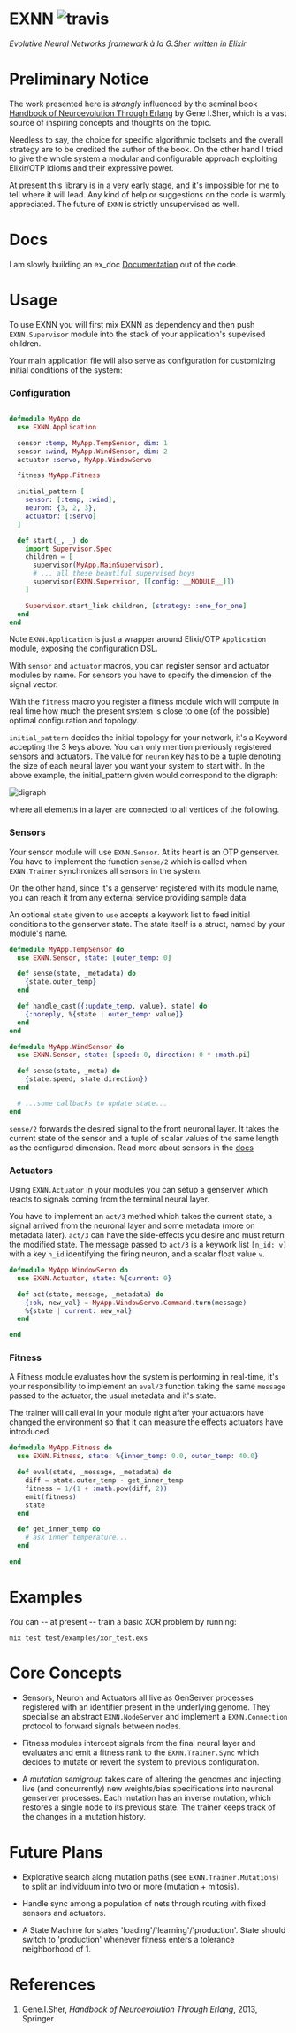 # EXNN ![travis](https://travis-ci.org/zampino/exnn.svg)
_Evolutive Neural Networks framework à la G.Sher written in Elixir_


# Preliminary Notice
The work presented here is _strongly_ influenced
by the seminal book [Handbook of Neuroevolution Through Erlang](http://www.springer.com/de/book/9781461444626) by Gene I.Sher, which is a vast source of inspiring concepts and thoughts on the topic.

Needless to say, the choice for specific algorithmic
toolsets and the overall strategy are to be credited
the author of the book. On the other hand I tried to give the whole system
a modular and configurable approach exploiting Elixir/OTP idioms and
their expressive power.

At present this library is
in a very early stage,
and it's impossible for me to tell where it will lead. Any kind of
help or suggestions on the code is warmly appreciated.
The future of `EXNN` is strictly unsupervised as well.

# Docs

I am slowly building an ex_doc [Documentation](http://zampino.github.io/exnn)
out of the code.

# Usage

To use EXNN you will first mix EXNN as dependency and then
push `EXNN.Supervisor` module into the stack
of your application's supevised children.

Your main application file
will also serve as configuration for customizing initial conditions
of the system:

### Configuration

```elixir

defmodule MyApp do
  use EXNN.Application

  sensor :temp, MyApp.TempSensor, dim: 1
  sensor :wind, MyApp.WindSensor, dim: 2
  actuator :servo, MyApp.WindowServo

  fitness MyApp.Fitness

  initial_pattern [
    sensor: [:temp, :wind],
    neuron: {3, 2, 3},
    actuator: [:servo]
  ]

  def start(_, _) do
    import Supervisor.Spec
    children = [
      supervisor(MyApp.MainSupervisor),
      # ... all these beautiful supervised boys
      supervisor(EXNN.Supervisor, [[config: __MODULE__]])
    ]

    Supervisor.start_link children, [strategy: :one_for_one]
  end
end

```
Note `EXNN.Application` is just a wrapper around Elixir/OTP `Application` module,
exposing the configuration DSL.

With `sensor` and `actuator` macros,
you can register sensor and actuator modules by name. For sensors
you have to specify the dimension of the signal vector.

With the `fitness` macro you register a fitness module wich will
compute in real time how much the present system is close to one (of the possible)
optimal configuration and topology.

`initial_pattern` decides the initial topology for your network, it's a
Keyword accepting the 3 keys above. You can only mention previously registered
sensors and actuators. The value for `neuron` key has to be a tuple denoting
the size of each neural layer you want your system to start with.
In the above example, the initial_pattern given would correspond to the digraph:

![digraph](digraph.png)

where all elements in a layer are connected to all vertices of the following.

### Sensors
Your sensor module will use `EXNN.Sensor`. At its heart is an OTP genserver.
You have to implement the function `sense/2` which is called when
`EXNN.Trainer` synchronizes all sensors in the system.

On the other hand,
since it's a genserver registered with its module name, you can reach it
from any external service providing sample data:

An optional `state` given to `use` accepts a keywork list to
feed initial conditions to the genserver state.
The state itself is a struct, named by your module's name.

```elixir
defmodule MyApp.TempSensor do
  use EXNN.Sensor, state: [outer_temp: 0]

  def sense(state, _metadata) do
    {state.outer_temp}
  end

  def handle_cast({:update_temp, value}, state) do
    {:noreply, %{state | outer_temp: value}}
  end
end

defmodule MyApp.WindSensor do
  use EXNN.Sensor, state: [speed: 0, direction: 0 * :math.pi]

  def sense(state, _meta) do
    {state.speed, state.direction})
  end

  # ...some callbacks to update state...
end
```

`sense/2` forwards the desired
signal to the front neuronal layer.
It takes the current state of the sensor and a tuple of scalar
values of the same length as the configured dimension.
Read more about sensors in the [docs](http://zampino.github.io/exnn)


### Actuators
Using `EXNN.Actuator` in your modules you can setup a genserver
which reacts to signals coming from the terminal neural layer.

You have to implement an `act/3` method which takes the current state,
a signal arrived from the neuronal layer and some metadata (more on
metadata later). `act/3` can have the side-effects you desire
and must return the modified state.
The message passed to `act/3` is a keywork list
`[n_id: v]` with a key `n_id` identifying the firing neuron,
and a scalar float value `v`.

```elixir
defmodule MyApp.WindowServo do
  use EXNN.Actuator, state: %{current: 0}

  def act(state, message, _metadata) do
    {:ok, new_val} = MyApp.WindowServo.Command.turn(message)
    %{state | current: new_val}
  end

end

```


### Fitness
A Fitness module evaluates how the system is performing in real-time,
it's your responsibility to implement an `eval/3` function taking the same
`message` passed to the actuator, the usual metadata and it's state.

The trainer will call eval in your module right after your
actuators have changed the environment so that it can measure
the effects actuators have introduced.

```elixir
defmodule MyApp.Fitness do
  use EXNN.Fitness, state: %{inner_temp: 0.0, outer_temp: 40.0}

  def eval(state, _message, _metadata) do
    diff = state.outer_temp - get_inner_temp
    fitness = 1/(1 + :math.pow(diff, 2))
    emit(fitness)
    state
  end

  def get_inner_temp do
    # ask inner temperature...
  end

end

```

# Examples
You can -- at present -- train a basic XOR problem by running:

```
mix test test/examples/xor_test.exs
```

# Core Concepts

- Sensors, Neuron and Actuators all live as GenServer processes registered with
  an identifier present in the underlying genome. They specialise an abstract
  `EXNN.NodeServer` and implement a `EXNN.Connection` protocol to forward signals
  between nodes.

- Fitness modules intercept signals from the final neural layer and evaluates
  and emit a fitness rank to the `EXNN.Trainer.Sync` which decides to mutate
  or revert the system to previous configuration.

- A _mutation semigroup_ takes care of altering the genomes and injecting live (and
  concurrently) new weights/bias specifications into neuronal genserver processes.
  Each mutation has an inverse mutation, which restores a single node to its previous
  state. The trainer keeps track of the changes in a mutation history.


# Future Plans
- Explorative search along mutation paths (see `EXNN.Trainer.Mutations`)
  to split an individuum into two or more (mutation + mitosis).

- Handle sync among a population of nets through routing with fixed sensors and actuators.

- A State Machine for states 'loading'/'learning'/'production'.
  State should switch to 'production' whenever fitness enters a tolerance
  neighborhood of 1.

# References

1. Gene.I.Sher, _Handbook of Neuroevolution Through Erlang_, 2013, Springer
